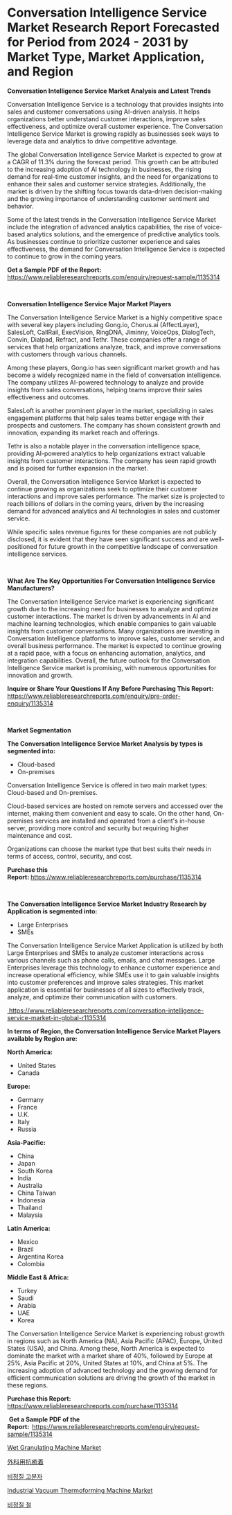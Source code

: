 <p><h1>Conversation Intelligence Service Market Research Report Forecasted for Period from 2024 -  2031 by Market Type, Market Application, and Region</h1></p><p><strong>Conversation Intelligence Service Market Analysis and Latest Trends</strong></p>
<p><p>Conversation Intelligence Service is a technology that provides insights into sales and customer conversations using AI-driven analysis. It helps organizations better understand customer interactions, improve sales effectiveness, and optimize overall customer experience. The Conversation Intelligence Service Market is growing rapidly as businesses seek ways to leverage data and analytics to drive competitive advantage.</p><p>The global Conversation Intelligence Service Market is expected to grow at a CAGR of 11.3% during the forecast period. This growth can be attributed to the increasing adoption of AI technology in businesses, the rising demand for real-time customer insights, and the need for organizations to enhance their sales and customer service strategies. Additionally, the market is driven by the shifting focus towards data-driven decision-making and the growing importance of understanding customer sentiment and behavior.</p><p>Some of the latest trends in the Conversation Intelligence Service Market include the integration of advanced analytics capabilities, the rise of voice-based analytics solutions, and the emergence of predictive analytics tools. As businesses continue to prioritize customer experience and sales effectiveness, the demand for Conversation Intelligence Service is expected to continue to grow in the coming years.</p></p>
<p><strong>Get a Sample PDF of the Report:&nbsp;</strong> <a href="https://www.reliableresearchreports.com/enquiry/request-sample/1135314">https://www.reliableresearchreports.com/enquiry/request-sample/1135314</a></p>
<p>&nbsp;</p>
<p><strong>Conversation Intelligence Service Major Market Players</strong></p>
<p><p>The Conversation Intelligence Service Market is a highly competitive space with several key players including Gong.io, Chorus.ai (AffectLayer), SalesLoft, CallRail, ExecVision, RingDNA, Jiminny, VoiceOps, DialogTech, Convin, Dialpad, Refract, and Tethr. These companies offer a range of services that help organizations analyze, track, and improve conversations with customers through various channels.</p><p>Among these players, Gong.io has seen significant market growth and has become a widely recognized name in the field of conversation intelligence. The company utilizes AI-powered technology to analyze and provide insights from sales conversations, helping teams improve their sales effectiveness and outcomes.</p><p>SalesLoft is another prominent player in the market, specializing in sales engagement platforms that help sales teams better engage with their prospects and customers. The company has shown consistent growth and innovation, expanding its market reach and offerings.</p><p>Tethr is also a notable player in the conversation intelligence space, providing AI-powered analytics to help organizations extract valuable insights from customer interactions. The company has seen rapid growth and is poised for further expansion in the market.</p><p>Overall, the Conversation Intelligence Service Market is expected to continue growing as organizations seek to optimize their customer interactions and improve sales performance. The market size is projected to reach billions of dollars in the coming years, driven by the increasing demand for advanced analytics and AI technologies in sales and customer service.</p><p>While specific sales revenue figures for these companies are not publicly disclosed, it is evident that they have seen significant success and are well-positioned for future growth in the competitive landscape of conversation intelligence services.</p></p>
<p>&nbsp;</p>
<p><strong>What Are The Key Opportunities For Conversation Intelligence Service Manufacturers?</strong></p>
<p><p>The Conversation Intelligence Service market is experiencing significant growth due to the increasing need for businesses to analyze and optimize customer interactions. The market is driven by advancements in AI and machine learning technologies, which enable companies to gain valuable insights from customer conversations. Many organizations are investing in Conversation Intelligence platforms to improve sales, customer service, and overall business performance. The market is expected to continue growing at a rapid pace, with a focus on enhancing automation, analytics, and integration capabilities. Overall, the future outlook for the Conversation Intelligence Service market is promising, with numerous opportunities for innovation and growth.</p></p>
<p><strong>Inquire or Share Your Questions If Any Before Purchasing This Report:</strong> <a href="https://www.reliableresearchreports.com/enquiry/pre-order-enquiry/1135314">https://www.reliableresearchreports.com/enquiry/pre-order-enquiry/1135314</a></p>
<p>&nbsp;</p>
<p><strong>Market Segmentation</strong></p>
<p><strong>The Conversation Intelligence Service Market Analysis by types is segmented into:</strong></p>
<p><ul><li>Cloud-based</li><li>On-premises</li></ul></p>
<p><p>Conversation Intelligence Service is offered in two main market types: Cloud-based and On-premises. </p><p>Cloud-based services are hosted on remote servers and accessed over the internet, making them convenient and easy to scale. On the other hand, On-premises services are installed and operated from a client's in-house server, providing more control and security but requiring higher maintenance and cost.</p><p>Organizations can choose the market type that best suits their needs in terms of access, control, security, and cost.</p></p>
<p><strong>Purchase this Report:&nbsp;</strong><a href="https://www.reliableresearchreports.com/purchase/1135314">https://www.reliableresearchreports.com/purchase/1135314</a></p>
<p>&nbsp;</p>
<p><strong>The Conversation Intelligence Service Market Industry Research by Application is segmented into:</strong></p>
<p><ul><li>Large Enterprises</li><li>SMEs</li></ul></p>
<p><p>The Conversation Intelligence Service Market Application is utilized by both Large Enterprises and SMEs to analyze customer interactions across various channels such as phone calls, emails, and chat messages. Large Enterprises leverage this technology to enhance customer experience and increase operational efficiency, while SMEs use it to gain valuable insights into customer preferences and improve sales strategies. This market application is essential for businesses of all sizes to effectively track, analyze, and optimize their communication with customers.</p></p>
<p><a href="https://www.reliableresearchreports.com/conversation-intelligence-service-market-in-global-r1135314">&nbsp;https://www.reliableresearchreports.com/conversation-intelligence-service-market-in-global-r1135314</a></p>
<p><strong>In terms of Region, the Conversation Intelligence Service Market Players available by Region are:</strong></p>
<p>
    <p> <strong> North America: </strong>
        <ul>
            <li>United States</li>
            <li>Canada</li>
        </ul>
        </p> 
    <p> <strong> Europe: </strong>
        <ul>
            <li>Germany</li>
            <li>France</li>
            <li>U.K.</li>
            <li>Italy</li>
            <li>Russia</li>
        </ul>
        </p> 
    <p> <strong> Asia-Pacific: </strong>
        <ul>
            <li>China</li>
            <li>Japan</li>
            <li>South Korea</li>
            <li>India</li>
            <li>Australia</li>
            <li>China Taiwan</li>
            <li>Indonesia</li>
            <li>Thailand</li>
            <li>Malaysia</li>
        </ul>
        </p> 
    <p> <strong> Latin America: </strong>
        <ul>
            <li>Mexico</li>
            <li>Brazil</li>
            <li>Argentina Korea</li>
            <li>Colombia</li>
        </ul>
        </p> 
    <p> <strong> Middle East & Africa: </strong>
        <ul>
            <li>Turkey</li>
            <li>Saudi</li>
            <li>Arabia</li>
            <li>UAE</li>
            <li>Korea</li>
        </ul>
    </p>
    </p>
<p><p>The Conversation Intelligence Service Market is experiencing robust growth in regions such as North America (NA), Asia Pacific (APAC), Europe, United States (USA), and China. Among these, North America is expected to dominate the market with a market share of 40%, followed by Europe at 25%, Asia Pacific at 20%, United States at 10%, and China at 5%. The increasing adoption of advanced technology and the growing demand for efficient communication solutions are driving the growth of the market in these regions.</p></p>
<p><strong>Purchase this Report: </strong><a href="https://www.reliableresearchreports.com/purchase/1135314">https://www.reliableresearchreports.com/purchase/1135314</a></p>
<p>&nbsp;<strong>Get a Sample PDF of the Report:&nbsp;&nbsp;</strong><a href="https://www.reliableresearchreports.com/enquiry/request-sample/1135314">https://www.reliableresearchreports.com/enquiry/request-sample/1135314</a></p>
<p><strong></strong></p>
<p><p><a href="https://github.com/brentleyjimmiealvaradoz4l1rea/Market-Research-Report-List-2/blob/main/wet-granulating-machine-market.md">Wet Granulating Machine Market</a></p><p><a href="https://github.com/gfggqjbfys368009/Market-Research-Report-List-2/blob/main/9483183106346.md">外科用抗癒着</a></p><p><a href="https://github.com/mdmazharulnwr786/Market-Research-Report-List-1/blob/main/6995398100244.md">비정질 고분자</a></p><p><a href="https://github.com/Angelnienowdseej3e45z3p8c/Market-Research-Report-List-2/blob/main/industrial-vacuum-thermoforming-machine-market.md">Industrial Vacuum Thermoforming Machine Market</a></p><p><a href="https://github.com/berlianaparadilla48/Market-Research-Report-List-1/blob/main/1974220100243.md">비정질 철</a></p></p>